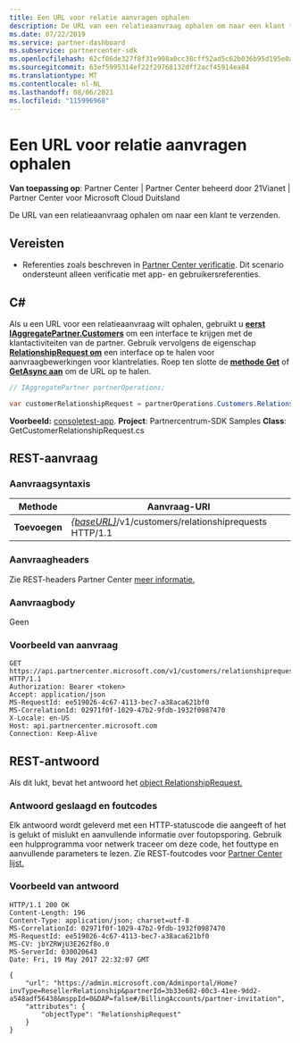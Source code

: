 ```yaml
---
title: Een URL voor relatie aanvragen ophalen
description: De URL van een relatieaanvraag ophalen om naar een klant te verzenden.
ms.date: 07/22/2019
ms.service: partner-dashboard
ms.subservice: partnercenter-sdk
ms.openlocfilehash: 62cf06de327f8f31e908a0cc38cff52ad5c62b036b95d195e0a8040c53a4e110
ms.sourcegitcommit: 63ef5995314ef22f29768132dff2acf45914ea84
ms.translationtype: MT
ms.contentlocale: nl-NL
ms.lasthandoff: 08/06/2021
ms.locfileid: "115996968"
---
```

# <a name="retrieve-a-relationship-request-url"></a>Een URL voor relatie aanvragen ophalen

**Van toepassing op**: Partner Center | Partner Center beheerd door 21Vianet | Partner Center voor Microsoft Cloud Duitsland

De URL van een relatieaanvraag ophalen om naar een klant te verzenden.

## <a name="prerequisites"></a>Vereisten

- Referenties zoals beschreven in [Partner Center verificatie](partner-center-authentication.md). Dit scenario ondersteunt alleen verificatie met app- en gebruikersreferenties.

## <a name="c"></a>C\#

Als u een URL voor een relatieaanvraag wilt ophalen, gebruikt u [**eerst IAggregatePartner.Customers**](/dotnet/api/microsoft.store.partnercenter.ipartner.customers) om een interface te krijgen met de klantactiviteiten van de partner. Gebruik vervolgens de eigenschap [**RelationshipRequest om**](/dotnet/api/microsoft.store.partnercenter.customers.icustomercollection.relationshiprequest) een interface op te halen voor aanvraagbewerkingen voor klantrelaties. Roep ten slotte de [**methode Get**](/dotnet/api/microsoft.store.partnercenter.relationshiprequests.icustomerrelationshiprequest.get) of [**GetAsync aan**](/dotnet/api/microsoft.store.partnercenter.relationshiprequests.icustomerrelationshiprequest.getasync) om de URL op te halen.

``` csharp
// IAggregatePartner partnerOperations;

var customerRelationshipRequest = partnerOperations.Customers.RelationshipRequest.Get();
```

**Voorbeeld:** [consoletest-app](console-test-app.md). **Project**: Partnercentrum-SDK Samples **Class**: GetCustomerRelationshipRequest.cs

## <a name="rest-request"></a>REST-aanvraag

### <a name="request-syntax"></a>Aanvraagsyntaxis

| Methode  | Aanvraag-URI                                                                            |
|---------|----------------------------------------------------------------------------------------|
| **Toevoegen** | [*{baseURL}*](partner-center-rest-urls.md)/v1/customers/relationshiprequests HTTP/1.1 |

### <a name="request-headers"></a>Aanvraagheaders

Zie REST-headers Partner Center [meer informatie.](headers.md)

### <a name="request-body"></a>Aanvraagbody

Geen

### <a name="request-example"></a>Voorbeeld van aanvraag

```http
GET https://api.partnercenter.microsoft.com/v1/customers/relationshiprequests HTTP/1.1
Authorization: Bearer <token>
Accept: application/json
MS-RequestId: ee519026-4c67-4113-bec7-a38aca621bf0
MS-CorrelationId: 02971f0f-1029-47b2-9fdb-1932f0987470
X-Locale: en-US
Host: api.partnercenter.microsoft.com
Connection: Keep-Alive
```

## <a name="rest-response"></a>REST-antwoord

Als dit lukt, bevat het antwoord het [object RelationshipRequest.](relationships-resources.md#relationshiprequest)

### <a name="response-success-and-error-codes"></a>Antwoord geslaagd en foutcodes

Elk antwoord wordt geleverd met een HTTP-statuscode die aangeeft of het is gelukt of mislukt en aanvullende informatie over foutopsporing. Gebruik een hulpprogramma voor netwerk traceer om deze code, het fouttype en aanvullende parameters te lezen. Zie REST-foutcodes voor [Partner Center lijst.](error-codes.md)

### <a name="response-example"></a>Voorbeeld van antwoord

```http
HTTP/1.1 200 OK
Content-Length: 196
Content-Type: application/json; charset=utf-8
MS-CorrelationId: 02971f0f-1029-47b2-9fdb-1932f0987470
MS-RequestId: ee519026-4c67-4113-bec7-a38aca621bf0
MS-CV: jbYZRWjU3E262f8o.0
MS-ServerId: 030020643
Date: Fri, 19 May 2017 22:32:07 GMT

{
    "url": "https://admin.microsoft.com/Adminportal/Home?invType=ResellerRelationship&partnerId=3b33e682-00c3-41ee-9dd2-a548adf56438&msppId=0&DAP=false#/BillingAccounts/partner-invitation",
    "attributes": {
        "objectType": "RelationshipRequest"
    }
}
```
